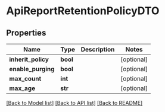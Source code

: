 # ApiReportRetentionPolicyDTO

## Properties
Name | Type | Description | Notes
------------ | ------------- | ------------- | -------------
**inherit_policy** | **bool** |  | [optional] 
**enable_purging** | **bool** |  | [optional] 
**max_count** | **int** |  | [optional] 
**max_age** | **str** |  | [optional] 

[[Back to Model list]](../README.md#documentation-for-models) [[Back to API list]](../README.md#documentation-for-api-endpoints) [[Back to README]](../README.md)

